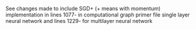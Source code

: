 See changes made to include SGD+ (+ means with momentum) implementation in lines 1077- in computational graph primer file single layer neural network
and lines 1229- for multilayer neural network
